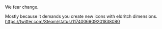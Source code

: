 We fear change.

Mostly because it demands you create new icons with eldritch dimensions. https://twitter.com/Steam/status/1174006909201838080